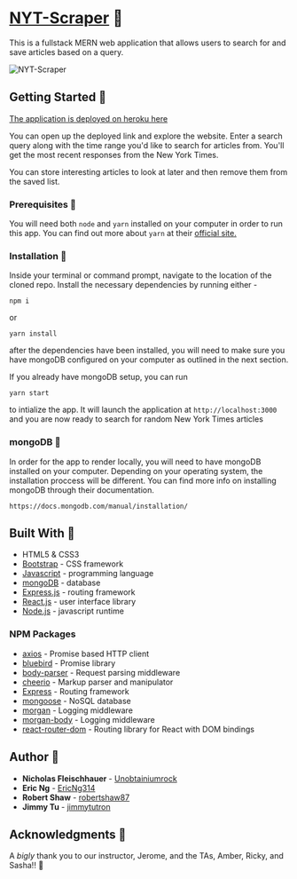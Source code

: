 # [NYT-Scraper](https://scraper-nyt-react.herokuapp.com/) :statue_of_liberty:

This is a fullstack MERN web application that allows users to search for and save articles based on a query.

![NYT-Scraper](/README/readme.gif)

## Getting Started :city_sunset:
 [The application is deployed on heroku here](https://scraper-nyt-react.herokuapp.com/)

You can open up the deployed link and explore the website. Enter a search query along with the time range you'd like to search for articles from. You'll get the most recent responses from the New York Times.

You can store interesting articles to look at later and then remove them from the saved list.

### Prerequisites :open_file_folder:
You will need both `node` and `yarn` installed on your computer in order to run this app. You can find out more about `yarn` at their [official site.](https://yarnpkg.com/lang/en/docs/install/)

### Installation :file_folder:
Inside your terminal or command prompt, navigate to the location of the cloned repo. Install the necessary dependencies by running either - 
```
npm i
```
or
```
yarn install
```
after the dependencies have been installed, you will need to make sure you have mongoDB configured on your computer as outlined in the next section.

If you already have mongoDB setup, you can run
```
yarn start
```
to intialize the app. It will launch the application at `http://localhost:3000` and you are now ready to search for random New York Times articles

### mongoDB :herb:
In order for the app to render locally, you will need to have mongoDB installed on your computer. Depending on your operating system, the installation proccess will be different. You can find more info on installing mongoDB through their documentation.
```
https://docs.mongodb.com/manual/installation/
```

## Built With :crescent_moon:
* HTML5 & CSS3
* [Bootstrap](https://getbootstrap.com/) - CSS framework
* [Javascript](https://www.javascript.com/) - programming language
* [mongoDB](https://www.mongodb.com/) - database
* [Express.js](https://expressjs.com/) - routing framework
* [React.js](https://reactjs.org/) - user interface library
* [Node.js](https://nodejs.org/en/) - javascript runtime

### NPM Packages
* [axios](https://www.npmjs.com/package/axios) - Promise based HTTP client
* [bluebird](https://www.npmjs.com/package/bluebird) - Promise library
* [body-parser](https://www.npmjs.com/package/body-parser) - Request parsing middleware
* [cheerio](https://www.npmjs.com/package/cheerio) - Markup parser and manipulator
* [Express](https://www.npmjs.com/package/express) - Routing framework
* [mongoose](https://www.npmjs.com/package/mongoose) - NoSQL database
* [morgan](https://www.npmjs.com/package/morgan) - Logging middleware
* [morgan-body](https://www.npmjs.com/package/morgan-body) - Logging middleware
* [react-router-dom](https://www.npmjs.com/package/react-router-dom) - Routing library for React with DOM bindings


## Author :key:
* **Nicholas Fleischhauer** - [Unobtainiumrock](https://github.com/Unobtainiumrock)
* **Eric Ng** - [EricNg314](https://github.com/EricNg314)
* **Robert Shaw** - [robertshaw87](https://github.com/robertshaw87)
* **Jimmy Tu** - [jimmytutron](https://github.com/jimmytutron)


## Acknowledgments :pray:
A _bigly_ thank you to our instructor, Jerome, and the TAs, Amber, Ricky, and Sasha!!  :grimacing:
